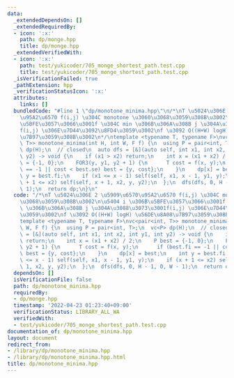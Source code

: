 ```yaml
---
data:
  _extendedDependsOn: []
  _extendedRequiredBy:
  - icon: ':x:'
    path: dp/monge.hpp
    title: dp/monge.hpp
  _extendedVerifiedWith:
  - icon: ':x:'
    path: test/yukicoder/705_monge_shortest_path.test.cpp
    title: test/yukicoder/705_monge_shortest_path.test.cpp
  _isVerificationFailed: true
  _pathExtension: hpp
  _verificationStatusIcon: ':x:'
  attributes:
    links: []
  bundledCode: "#line 1 \"dp/monotone_minima.hpp\"\n/*\nT \u5024\u306E 2 \u5909\u6570\
    \u95A2\u6570 f(i,j) \u304C monotone \u3060\u3068\u3059\u308B\u3002\n\u5404 i \u306B\
    \u5BFE\u3057\u3066\u3001f \u304C min \u306B\u306A\u308B j \u304A\u3088\u3073\u3001\
    f(i,j) \u306E\u7D44\u3092\u8FD4\u3059\u3002\nf \u3092 O((H+W) logH) \u56DE\u8A08\
    \u7B97\u3059\u308B\u3002\n*/\ntemplate <typename T, typename F>\nvc<pair<int,\
    \ T>> monotone_minima(int H, int W, F f) {\n  using P = pair<int, T>;\n  vc<P>\
    \ dp(H);\n  // closed\n  auto dfs = [&](auto self, int x1, int x2, int y1, int\
    \ y2) -> void {\n    if (x1 > x2) return;\n    int x = (x1 + x2) / 2;\n    P best\
    \ = {-1, 0};\n    FOR3(y, y1, y2 + 1) {\n      T cost = f(x, y);\n      if (best.fi\
    \ == -1 || cost < best.se) best = {y, cost};\n    }\n    dp[x] = best;\n    int\
    \ y = best.fi;\n    if (x1 <= x - 1) self(self, x1, x - 1, y1, y);\n    if (x\
    \ + 1 <= x2) self(self, x + 1, x2, y, y2);\n  };\n  dfs(dfs, 0, H - 1, 0, W -\
    \ 1);\n  return dp;\n}\n"
  code: "/*\nT \u5024\u306E 2 \u5909\u6570\u95A2\u6570 f(i,j) \u304C monotone \u3060\
    \u3068\u3059\u308B\u3002\n\u5404 i \u306B\u5BFE\u3057\u3066\u3001f \u304C min\
    \ \u306B\u306A\u308B j \u304A\u3088\u3073\u3001f(i,j) \u306E\u7D44\u3092\u8FD4\
    \u3059\u3002\nf \u3092 O((H+W) logH) \u56DE\u8A08\u7B97\u3059\u308B\u3002\n*/\n\
    template <typename T, typename F>\nvc<pair<int, T>> monotone_minima(int H, int\
    \ W, F f) {\n  using P = pair<int, T>;\n  vc<P> dp(H);\n  // closed\n  auto dfs\
    \ = [&](auto self, int x1, int x2, int y1, int y2) -> void {\n    if (x1 > x2)\
    \ return;\n    int x = (x1 + x2) / 2;\n    P best = {-1, 0};\n    FOR3(y, y1,\
    \ y2 + 1) {\n      T cost = f(x, y);\n      if (best.fi == -1 || cost < best.se)\
    \ best = {y, cost};\n    }\n    dp[x] = best;\n    int y = best.fi;\n    if (x1\
    \ <= x - 1) self(self, x1, x - 1, y1, y);\n    if (x + 1 <= x2) self(self, x +\
    \ 1, x2, y, y2);\n  };\n  dfs(dfs, 0, H - 1, 0, W - 1);\n  return dp;\n}"
  dependsOn: []
  isVerificationFile: false
  path: dp/monotone_minima.hpp
  requiredBy:
  - dp/monge.hpp
  timestamp: '2022-04-23 01:23:40+09:00'
  verificationStatus: LIBRARY_ALL_WA
  verifiedWith:
  - test/yukicoder/705_monge_shortest_path.test.cpp
documentation_of: dp/monotone_minima.hpp
layout: document
redirect_from:
- /library/dp/monotone_minima.hpp
- /library/dp/monotone_minima.hpp.html
title: dp/monotone_minima.hpp
---
```

